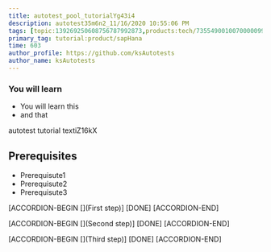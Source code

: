 ```yaml
---
title: autotest_pool_tutorialYg43i4
description: autotest35m6n2_11/16/2020 10:55:06 PM
tags: [topic:139269250608756787992873,products:tech/73554900100700000996,tutorial:experience/advanced]
primary_tag: tutorial:product/sapHana
time: 603
author_profile: https://github.com/ksAutotests
author_name: ksAutotests
---
```

### You will learn
- You will learn this
- and that

autotest tutorial textiZ16kX

## Prerequisites
- Prerequisute1
- Prerequisute2
- Prerequisute3

[ACCORDION-BEGIN [](First step)]
[DONE]
[ACCORDION-END]

[ACCORDION-BEGIN [](Second step)]
[DONE]
[ACCORDION-END]

[ACCORDION-BEGIN [](Third step)]
[DONE]
[ACCORDION-END]

